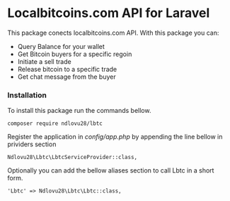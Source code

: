 # Localbitcoins.com API for Laravel

This package conects localbitcoins.com API. With this package you can:
 - Query Balance for your wallet
 - Get Bitcoin buyers for a specific regoin
 - Initiate a sell trade
 - Release bitcoin to a specific trade
 - Get chat message from the buyer 

### Installation

To install this package run the commands bellow.

```
composer require ndlovu28/lbtc
```

Register the application in *config/app.php* by appending the line bellow in prividers section
```
Ndlovu28\Lbtc\LbtcServiceProvider::class,
```

Optionally you can add the bellow aliases section to call Lbtc in a short form.
```
'Lbtc' => Ndlovu28\Lbtc\Lbtc::class,
``` 